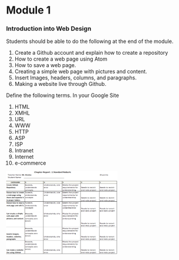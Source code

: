 # Module 1
<h3>Introduction into Web Design</h3>


Students should be able to do the following at the end of the module.
  1. Create a Github account and explain how to create a repository
  2. How to create a web page using Atom
  3. How to save a web page.
  4. Creating a simple web page with pictures and content. 
  5. Insert Images, headers, columns, and paragraphs. 
  6. Making a website live through Github. 

Define the following terms. In your Google Site
<ol>
  <li>HTML</li>
  <li>XMHL</li>
  <li>URL</li>
  <li> WWW</li>
 <li>HTTP</li>
 <li>ASP</li>
 <li>ISP</li>
 <li>Intranet </li>
 <li>Internet</li>
 <li>e-commerce</li>
</ol> 


<img src="webDesign1Rubric.PNG" alt="Rubric Picture" style="width:304px;height:228px;">
